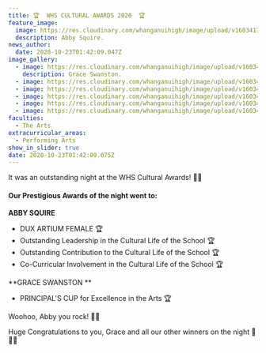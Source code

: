 ```yaml
---
title: 🏆  WHS CULTURAL AWARDS 2020  🏆
feature_image:
  image: https://res.cloudinary.com/whanganuihigh/image/upload/v1603417556/News/Cultural%20Awards%202020/1._Abby_Squire.jpg
  description: Abby Squire.
news_author:
  date: 2020-10-23T01:42:09.047Z
image_gallery:
  - image: https://res.cloudinary.com/whanganuihigh/image/upload/v1603417550/News/Cultural%20Awards%202020/2.Grace_Swanston.jpg
    description: Grace Swanston.
  - image: https://res.cloudinary.com/whanganuihigh/image/upload/v1603417531/News/Cultural%20Awards%202020/3.DUX-ARTIUM-FEMALE---Abby-Squire.jpg
  - image: https://res.cloudinary.com/whanganuihigh/image/upload/v1603417532/News/Cultural%20Awards%202020/4.Principals-Cup-for-Excellence-in-the-Arts---Grace-Swanston.jpg
  - image: https://res.cloudinary.com/whanganuihigh/image/upload/v1603417533/News/Cultural%20Awards%202020/5.Outstanding-Leadership---Abby-Squire.jpg
  - image: https://res.cloudinary.com/whanganuihigh/image/upload/v1603417531/News/Cultural%20Awards%202020/6.Outstanding-Contribution---Abby-Squire.jpg
  - image: https://res.cloudinary.com/whanganuihigh/image/upload/v1603417533/News/Cultural%20Awards%202020/7.Co-curricular-involvement---Abby-Squire.jpg
faculties:
  - The Arts
extracurricular_areas:
  - Performing Arts
show_in_slider: true
date: 2020-10-23T01:42:09.075Z
---
```

It was an outstanding night at the WHS Cultural Awards!  🎉🎉
  
#### Our Prestigious Awards of the night went to:

**ABBY SQUIRE**  
* DUX ARTIUM FEMALE  🏆
* Outstanding Leadership in the Cultural Life of the School  🏆
* Outstanding Contribution to the Cultural Life of the School  🏆
* Co-Curricular Involvement in the Cultural Life of the School  🏆

**GRACE SWANSTON**
* PRINCIPAL'S CUP for Excellence in the Arts  🏆

Woohoo, Abby you rock!  🥳🥳

Huge Congratulations to you, Grace and all our other winners on the night  👏👏🎊
